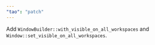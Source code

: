 ```yaml
---
"tao": "patch"
---
```


Add `WindowBuilder::with_visible_on_all_workspaces` and `Window::set_visible_on_all_workspaces`.